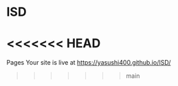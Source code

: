 # ISD
<<<<<<< HEAD
=======

Pages
Your site is live at https://yasushi400.github.io/ISD/
>>>>>>> main
